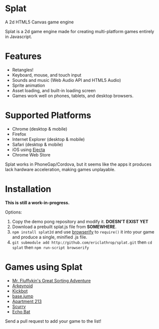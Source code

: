 Splat
=====

A 2d HTML5 Canvas game engine

Splat is a 2d game engine made for creating multi-platform games entirely in Javascript.

Features
========

* Retangles!
* Keyboard, mouse, and touch input
* Sounds and music (Web Audio API and HTML5 Audio)
* Sprite animation
* Asset loading, and built-in loading screen
* Games work well on phones, tablets, and desktop browsers.

Supported Platforms
===================

* Chrome (desktop & mobile)
* Firefox
* Internet Explorer (desktop & mobile)
* Safari (desktop & mobile)
* iOS using [Ejecta](http://impactjs.com/ejecta)
* Chrome Web Store

Splat works in PhoneGap/Cordova, but it seems like the apps it produces lack hardware acceleration, making games unplayable.

Installation
============

**This is still a work-in-progress.**

Options:
1. Copy the demo pong repository and modify it. **DOESN'T EXIST YET**
2. Download a prebuilt splat.js file from **SOMEWHERE**.
3. `npm install splat2d` and use [browserify](http://browserify.org/) to `require()` it into your game and produce a single, minified .js file.
4. `git submodule add http://github.com/ericlathrop/splat.git` then `cd splat` then `npm run-script browserify`

Games using Splat
=================

* [Mr. Fluffykin's Great Sorting Adventure](http://www.ludumdare.com/compo/ludum-dare-29/?action=preview&uid=37347)
* [Arkeynoid](http://mintchipleaf.com/games/ludum/)
* [Kickbot](http://twoscoopgames.com/kickbotgame/)
* [base.jump](http://mintchipleaf.com/games/basejump/)
* [Apartment 213](http://twoscoopgames.com/apt-213game/)
* [Scurry](http://twoscoopgames.com/scurrygame/)
* [Echo Bat](http://mintchipleaf.com/games/echobat/)

Send a pull request to add your game to the list!
